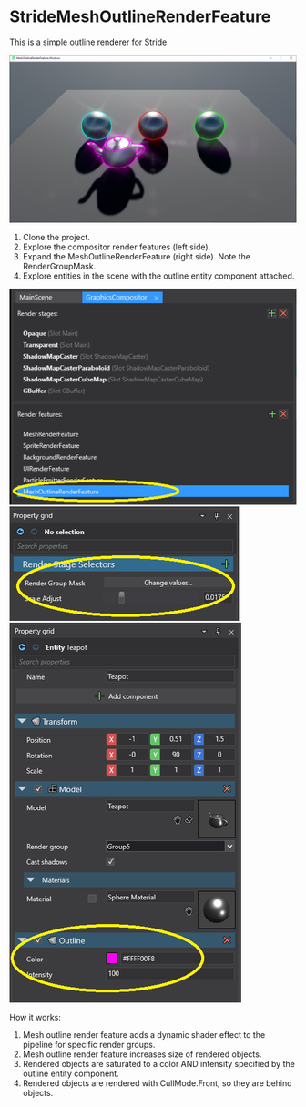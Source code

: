 # StrideMeshOutlineRenderFeature
This is a simple outline renderer for Stride.

<img src="screenshot.png">

1) Clone the project.
2) Explore the compositor render features (left side).
3) Expand the MeshOutlineRenderFeature (right side). Note the RenderGroupMask.
4) Explore entities in the scene with the outline entity component attached.

 <img src="compositor1.png">
 
 <img src="compositor2.png">
 
 <img src="outline_component.png">

How it works:
1) Mesh outline render feature adds a dynamic shader effect to the pipeline for specific render groups.
2) Mesh outline render feature increases size of rendered objects.
3) Rendered objects are saturated to a color AND intensity specified by the outline entity component.
4) Rendered objects are rendered with CullMode.Front, so they are behind objects.

